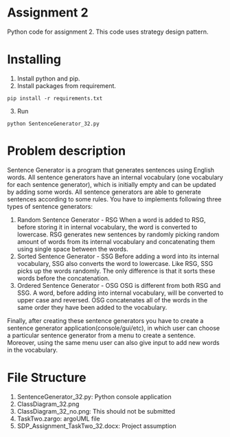 # Assignment 2
Python code for assignment 2. This code uses strategy design pattern.

# Installing
1. Install python and pip.
2. Install packages from requirement.
```
pip install -r requirements.txt
```
3. Run 
```
python SentenceGenerator_32.py
```

# Problem description
Sentence Generator is a program that generates sentences using English words. All sentence
generators have an internal vocabulary (one vocabulary for each sentence generator), which is
initially empty and can be updated by adding some words. All sentence generators are able to
generate sentences according to some rules. You have to implements following three types of
sentence generators:
1. Random Sentence Generator - RSG
When a word is added to RSG, before storing it in internal vocabulary, the word is
converted to lowercase. RSG generates new sentences by randomly picking random
amount of words from its internal vocabulary and concatenating them using single space
between the words.
2. Sorted Sentence Generator - SSG
Before adding a word into its internal vocabulary, SSG also converts the word to
lowercase. Like RSG, SSG picks up the words randomly. The only difference is that it
sorts these words before the concatenation.
3. Ordered Sentence Generator - OSG
OSG is different from both RSG and SSG. A word, before adding into internal
vocabulary, will be converted to upper case and reversed. OSG concatenates all of the
words in the same order they have been added to the vocabulary.

Finally, after creating these sentence generators you have to create a sentence generator
application(console/gui/etc), in which user can choose a particular sentence generator from a
menu to create a sentence. Moreover, using the same menu user can also give input to add new
words in the vocabulary.

# File Structure
1. SentenceGenerator_32.py: Python console application
2. ClassDiagram_32.png
3. ClassDiagram_32_no.png: This should not be submitted
4. TaskTwo.zargo: argoUML file
5. SDP_Assignment_TaskTwo_32.docx: Project assumption
